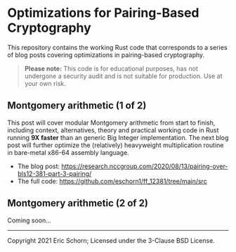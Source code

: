 # Optimizations for Pairing-Based Cryptography

This repository contains the working Rust code that corresponds to a
series of blog posts covering optimizations in pairing-based
cryptography.

> **Please note:** This code is for educational purposes, has not undergone
> a security audit and is not suitable for production. Use at your own risk.


## Montgomery arithmetic (1 of 2)

This post will cover modular Montgomery arithmetic from start to
finish, including context, alternatives, theory and practical working
code in Rust running **9X faster** than an generic Big Integer
implementation. The next blog post will further optimize the
(relatively) heavyweight multiplication routine in bare-metal x86-64
assembly language.

* The blog post: <https://research.nccgroup.com/2020/08/13/pairing-over-bls12-381-part-3-pairing/>
* The full code: <https://github.com/eschorn1/ff_12381/tree/main/src>


## Montgomery arithmetic (2 of 2)

Coming soon...

---

Copyright 2021 Eric Schorn; Licensed under the 3-Clause BSD License.
